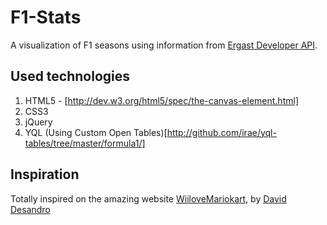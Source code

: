 F1-Stats
======
A <canvas> visualization of F1 seasons using information from [Ergast Developer API](http://ergast.com/mrd/).

Used technologies
--------

1. HTML5 <canvas> - [http://dev.w3.org/html5/spec/the-canvas-element.html]
2. CSS3
3. jQuery
4. YQL (Using Custom Open Tables)[http://github.com/irae/yql-tables/tree/master/formula1/]

Inspiration
--------
Totally inspired on the amazing website [WiiloveMariokart](http://wiilovemariokart.com/), by [David Desandro](http://desandro.com/)